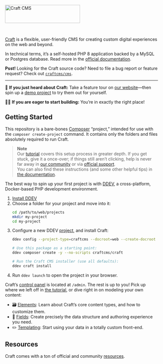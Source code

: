 <a href="https://craftcms.com/" rel="noopener" target="_blank"><img width="247" height="60" src="https://craftcms.com/craftcms.svg" alt="Craft CMS"></a>

<br>

[Craft](https://craftcms.com/) is a flexible, user-friendly CMS for creating custom digital experiences on the web and beyond.

In technical terms, it’s a self-hosted PHP 8 application backed by a MySQL or Postgres database. Read more in the [official documentation](https://craftcms.com/docs).

__Psst!__ Looking for the Craft source code? Need to file a bug report or feature request? Check out [`craftcms/cms`](https://github.com/craftcms/cms).

---

:postal_horn: **If you just heard about Craft:** Take a feature tour on [our website](https://craftcms.com/features)—then spin up a [demo project](https://craftcms.com/demo) to try them out for yourself.

:construction_worker_woman: **If you are eager to start building:** You’re in exactly the right place!

## Getting Started

This repository is a bare-bones [Composer](https://getcomposer.org/) “project,” intended for use with the `composer create-project` command. It contains only the folders and files absolutely required to run Craft.

> **Note**  
> Our [tutorial](https://craftcms.com/docs/getting-started-tutorial/) covers this setup process in greater depth. If you get stuck, give it a once-over; if things still aren’t clicking, help is never far away in [our community](https://craftcms.com/community) or via [official support](https://craftcms.com/support-services).  
> You can also find these instructions (and some other helpful tips) in [the documentation](https://craftcms.com/docs/4.x/installation.html).

The best way to spin up your first project is with [DDEV](https://ddev.com/), a cross-platform, Docker-based PHP development environment.

1. [Install DDEV](https://ddev.readthedocs.io/en/stable/users/install/ddev-installation/)
2. Choose a folder for your project and move into it:
    ```bash
    cd /path/to/web/projects
    mkdir my-project
    cd my-project
    ```
3. Configure a new DDEV [project](https://ddev.readthedocs.io/en/latest/users/quickstart/#craft-cms), and install Craft:
    ```bash
    ddev config --project-type=craftcms --docroot=web --create-docroot

    # Use this package as a starting point:
    ddev composer create -y --no-scripts craftcms/craft

    # Run the Craft CMS installer (use all defaults):
    ddev craft install
    ```
4. Run `ddev launch` to open the project in your browser.

Craft’s [control panel](https://craftcms.com/docs/4.x/control-panel.html) is located at `/admin`. The rest is up to you! Pick up where we left off in [the tutorial](https://craftcms.com/docs/getting-started-tutorial/configure/control-panel.html), or dive right in on modeling your own content:
- :card_file_box: [Elements](https://craftcms.com/docs/4.x/elements.html): Learn about Craft’s core content types, and how to customize them.
- :triangular_ruler: [Fields](https://craftcms.com/docs/4.x/fields.html): Create precisely the data structure and authoring experience you need.
- :pencil2: [Templating](https://craftcms.com/docs/4.x/dev/twig-primer.html): Start using your data in a totally custom front-end.

## Resources

Craft comes with a ton of official and community [resources](https://github.com/craftcms/cms#resources). 

